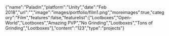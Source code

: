 {"name":"Paladin","platform":"Unity","date":"Feb 2018","url":"","image":"images/portfolio/film1.png","moreimages":true,"category":"Film","features":false,"featurelist":["Lootboxes","Open-World","Lootboxes","Amazing PVP","No Grinding","Lootboxes","Tons of Grinding","Lootboxes"],"content":"123","type":"projects"}

